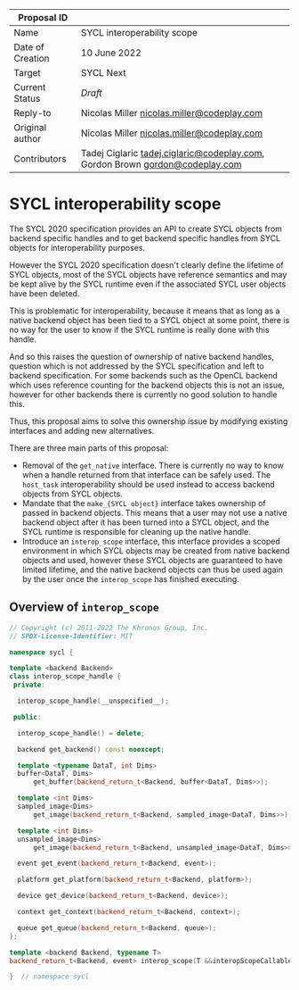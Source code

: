 | Proposal ID      |                                                                                  |
| ---------------- | -------------------------------------------------------------------------------- |
| Name             | SYCL interoperability scope                                                      |
| Date of Creation | 10 June 2022                                                                     |
| Target           | SYCL Next                                                                        |
| Current Status   | _Draft_                                                                          |
| Reply-to         | Nicolas Miller <nicolas.miller@codeplay.com>                                     |
| Original author  | Nicolas Miller <nicolas.miller@codeplay.com>                                     |
| Contributors     | Tadej Ciglaric <tadej.ciglaric@codeplay.com>, Gordon Brown <gordon@codeplay.com> |

# SYCL interoperability scope

The SYCL 2020 specification provides an API to create SYCL objects from backend
specific handles and to get backend specific handles from SYCL objects for
interoperability purposes.

However the SYCL 2020 specification doesn't clearly define the lifetime of SYCL
objects, most of the SYCL objects have reference semantics and may be kept alive
by the SYCL runtime even if the associated SYCL user objects have been deleted.

This is problematic for interoperability, because it means that as long as
a native backend object has been tied to a SYCL object at some point, there is
no way for the user to know if the SYCL runtime is really done with this handle.

And so this raises the question of ownership of native backend handles, question
which is not addressed by the SYCL specification and left to backend
specification. For some backends such as the OpenCL backend which uses reference
counting for the backend objects this is not an issue, however for other
backends there is currently no good solution to handle this.

Thus, this proposal aims to solve this ownership issue by modifying existing
interfaces and adding new alternatives.

There are three main parts of this proposal:

* Removal of the `get_native` interface. There is currently no way to know when
  a handle returned from that interface can be safely used. The `host_task`
  interoperability should be used instead to access backend objects from SYCL
  objects.
* Mandate that the `make_{SYCL object}` interface takes ownership of passed in
  backend objects. This means that a user may not use a native backend object
  after it has been turned into a SYCL object, and the SYCL runtime is
  responsible for cleaning up the native handle.
* Introduce an `interop_scope` interface, this interface provides a scoped
  environment in which SYCL objects may be created from native backend objects
  and used, however these SYCL objects are guaranteed to have limited lifetime,
  and the native backend objects can thus be used again by the user once the
  `interop_scope` has finished executing.

## Overview of `interop_scope`

```cpp
// Copyright (c) 2011-2022 The Khronos Group, Inc.
// SPDX-License-Identifier: MIT

namespace sycl {

template <backend Backend>
class interop_scope_handle {
 private:

  interop_scope_handle(__unspecified__);

 public:

  interop_scope_handle() = delete;

  backend get_backend() const noexcept;

  template <typename DataT, int Dims>
  buffer<DataT, Dims>
      get_buffer(backend_return_t<Backend, buffer<DataT, Dims>>);

  template <int Dims>
  sampled_image<Dims>
      get_image(backend_return_t<Backend, sampled_image<DataT, Dims>>);

  template <int Dims>
  unsampled_image<Dims>
      get_image(backend_return_t<Backend, unsampled_image<DataT, Dims>>);

  event get_event(backend_return_t<Backend, event>);

  platform get_platform(backend_return_t<Backend, platform>);

  device get_device(backend_return_t<Backend, device>);

  context get_context(backend_return_t<Backend, context>);

  queue get_queue(backend_return_t<Backend, queue>);
};

template <backend Backend, typename T>
backend_return_t<Backend, event> interop_scope(T &&interopScopeCallable);

}  // namespace sycl
```

